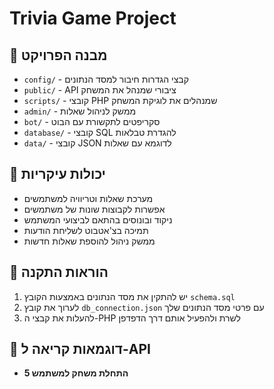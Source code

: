 # Trivia Game Project

## 📌 מבנה הפרויקט
- `config/` - קבצי הגדרות חיבור למסד הנתונים
- `public/` - API ציבורי שמנהל את המשחק
- `scripts/` - קובצי PHP שמנהלים את לוגיקת המשחק
- `admin/` - ממשק לניהול שאלות
- `bot/` - סקריפטים לתקשורת עם הבוט
- `database/` - קובצי SQL להגדרת טבלאות
- `data/` - קובצי JSON לדוגמא עם שאלות

## 📌 יכולות עיקריות
- מערכת שאלות וטריוויה למשתמשים
- אפשרות לקבוצות שונות של משתמשים
- ניקוד ובונוסים בהתאם לביצועי המשתמש
- תמיכה בצ'אטבוט לשליחת הודעות
- ממשק ניהול להוספת שאלות חדשות

## 📌 הוראות התקנה
1. יש להתקין את מסד הנתונים באמצעות הקובץ `schema.sql`
2. לערוך את קובץ `db_connection.json` עם פרטי מסד הנתונים שלך
3. להעלות את קבצי ה-PHP לשרת ולהפעיל אותם דרך הדפדפן

## 📌 דוגמאות קריאה ל-API
- **התחלת משחק למשתמש 5**  
